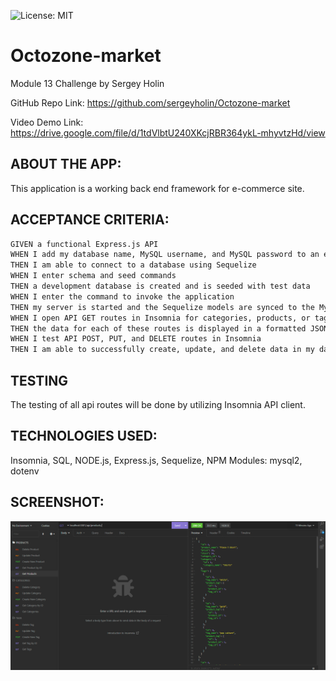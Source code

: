 ![License: MIT](https://img.shields.io/badge/License-MIT-yellow.svg)
# Octozone-market
Module 13 Challenge by Sergey Holin

GitHub Repo Link: https://github.com/sergeyholin/Octozone-market

Video Demo Link: https://drive.google.com/file/d/1tdVlbtU240XKcjRBR364ykL-mhyvtzHd/view

## ABOUT THE APP:

This application is a working back end framework for e-commerce site. 

## ACCEPTANCE CRITERIA:

```md
GIVEN a functional Express.js API
WHEN I add my database name, MySQL username, and MySQL password to an environment variable file
THEN I am able to connect to a database using Sequelize
WHEN I enter schema and seed commands
THEN a development database is created and is seeded with test data
WHEN I enter the command to invoke the application
THEN my server is started and the Sequelize models are synced to the MySQL database
WHEN I open API GET routes in Insomnia for categories, products, or tags
THEN the data for each of these routes is displayed in a formatted JSON
WHEN I test API POST, PUT, and DELETE routes in Insomnia
THEN I am able to successfully create, update, and delete data in my database
```
## TESTING

The testing of all api routes will be done by utilizing Insomnia API client.

## TECHNOLOGIES USED: 
Insomnia,
SQL,
NODE.js,
Express.js,
Sequelize,
NPM Modules: mysql2, dotenv

## SCREENSHOT:

<img src="./assets/img/screenshot.png/"/>

